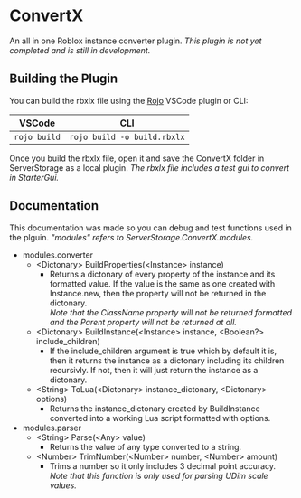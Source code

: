# ConvertX
An all in one Roblox instance converter plugin. *This plugin is not yet completed and is still in development.*

## Building the Plugin
You can build the rbxlx file using the [Rojo](https://rojo.space/) VSCode plugin or CLI:

|      VSCode      |               CLI               |
| :--------------: | :-----------------------------: |
| ```rojo build``` | ```rojo build -o build.rbxlx``` |

Once you build the rbxlx file, open it and save the ConvertX folder in ServerStorage as a local plugin. *The rbxlx file includes a test gui to convert in StarterGui.*

## Documentation
This documentation was made so you can debug and test functions used in the plguin. *"modules" refers to ServerStorage.ConvertX.modules.*

- modules.converter
  - <span class="hljs-keyword">\<Dictonary></span> BuildProperties(<span class="hljs-keyword">\<Instance></span> instance)
    - Returns a dictonary of every property of the instance and its formatted value. If the value is the same as one created with Instance.new, then the property will not be returned in the dictonary.<br/>
    *Note that the ClassName property will not be returned formatted and the Parent property will not be returned at all.*
  - <span class="hljs-keyword">\<Dictonary></span> BuildInstance(<span class="hljs-keyword">\<Instance></span> instance, <span class="hljs-keyword">\<Boolean?></span> include_children)
    - If the include_children argument is true which by default it is, then it returns the instance as a dictonary including its children recursivly. If not, then it will just return the instance as a dictonary.
  - <span class="hljs-keyword">\<String></span> ToLua(<span class="hljs-keyword">\<Dictonary></span> instance_dictonary, <span class="hljs-keyword">\<Dictonary></span> options)
    - Returns the instance_dictonary created by BuildInstance converted into a working Lua script formatted with options.
- modules.parser
  - <span class="hljs-keyword">\<String></span> Parse(<span class="hljs-keyword">\<Any></span> value)
    - Returns the value of any type converted to a string.
  - <span class="hljs-keyword">\<Number></span> TrimNumber(<span class="hljs-keyword">\<Number></span> number, <span class="hljs-keyword">\<Number></span> amount)
    - Trims a number so it only includes 3 decimal point accuracy.<br/>
    *Note that this function is only used for parsing UDim scale values.*